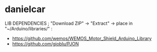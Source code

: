 # danielcar


LIB DEPENDENCIES  ; "Download ZIP" -> "Extract" -> place in "~/Arduino/libraries/" :
 - https://github.com/wemos/WEMOS_Motor_Shield_Arduino_Library
 - https://github.com/gioblu/PJON

